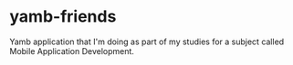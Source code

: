 # yamb-friends
Yamb application that I'm doing as part of my studies for a subject called Mobile Application Development.
